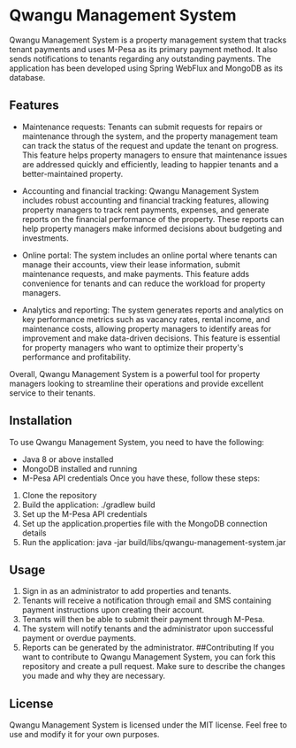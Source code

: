 # Qwangu Management System
Qwangu Management System is a property management system that tracks tenant payments and uses M-Pesa as its primary payment method. It also sends notifications to tenants regarding any outstanding payments. The application has been developed using Spring WebFlux and MongoDB as its database.

## Features
* Maintenance requests: Tenants can submit requests for repairs or maintenance through the system, and the property management team can track the status of the request and update the tenant on progress. This feature helps property managers to ensure that maintenance issues are addressed quickly and efficiently, leading to happier tenants and a better-maintained property.

* Accounting and financial tracking: Qwangu Management System includes robust accounting and financial tracking features, allowing property managers to track rent payments, expenses, and generate reports on the financial performance of the property. These reports can help property managers make informed decisions about budgeting and investments.

* Online portal: The system includes an online portal where tenants can manage their accounts, view their lease information, submit maintenance requests, and make payments. This feature adds convenience for tenants and can reduce the workload for property managers.

* Analytics and reporting: The system generates reports and analytics on key performance metrics such as vacancy rates, rental income, and maintenance costs, allowing property managers to identify areas for improvement and make data-driven decisions. This feature is essential for property managers who want to optimize their property's performance and profitability.

Overall, Qwangu Management System is a powerful tool for property managers looking to streamline their operations and provide excellent service to their tenants.

## Installation
To use Qwangu Management System, you need to have the following:

* Java 8 or above installed
* MongoDB installed and running
* M-Pesa API credentials
Once you have these, follow these steps:

1. Clone the repository
2. Build the application: ./gradlew build
3. Set up the M-Pesa API credentials
4. Set up the application.properties file with the MongoDB connection details
5. Run the application: java -jar build/libs/qwangu-management-system.jar
## Usage
1. Sign in as an administrator to add properties and tenants.
2. Tenants will receive a notification through email and SMS containing payment instructions upon creating their account.
3. Tenants will then be able to submit their payment through M-Pesa.
4. The system will notify tenants and the administrator upon successful payment or overdue payments.
5. Reports can be generated by the administrator.
##Contributing
If you want to contribute to Qwangu Management System, you can fork this repository and create a pull request. Make sure to describe the changes you made and why they are necessary.

## License
Qwangu Management System is licensed under the MIT license. Feel free to use and modify it for your own purposes.
